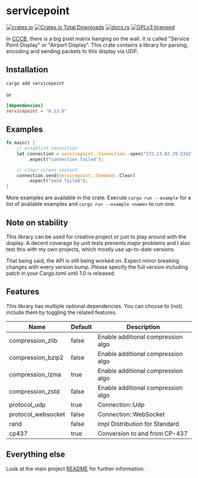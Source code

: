 # servicepoint

[![crates.io](https://img.shields.io/crates/v/servicepoint.svg)](https://crates.io/crates/servicepoint)
[![Crates.io Total Downloads](https://img.shields.io/crates/d/servicepoint)](https://crates.io/crates/servicepoint)
[![docs.rs](https://img.shields.io/docsrs/servicepoint)](https://docs.rs/servicepoint/latest/servicepoint/)
[![GPLv3 licensed](https://img.shields.io/crates/l/servicepoint)](../../LICENSE)

In [CCCB](https://berlin.ccc.de/), there is a big pixel matrix hanging on the wall. It is called  "Service Point
Display" or "Airport Display".
This crate contains a library for parsing, encoding and sending packets to this display via UDP.

## Installation

```bash
cargo add servicepoint
```
or
```toml
[dependencies]
servicepoint = "0.13.0"
```

## Examples

```rust no_run
fn main() {
    // establish connection
    let connection = servicepoint::Connection::open("172.23.42.29:2342")
        .expect("connection failed");

    // clear screen content
    connection.send(servicepoint::Command::Clear)
        .expect("send failed");
}
```

More examples are available in the crate.
Execute `cargo run --example` for a list of available examples and `cargo run --example <name>` to run one.

## Note on stability

This library can be used for creative project or just to play around with the display.
A decent coverage by unit tests prevents major problems and I also test this with my own projects, which mostly use up-to-date versions.

That being said, the API is still being worked on.
Expect minor breaking changes with every version bump.
Please specify the full version including patch in your Cargo.toml until 1.0 is released.

## Features

This library has multiple optional dependencies.
You can choose to (not) include them by toggling the related features.

| Name               | Default | Description                                |
|--------------------|---------|--------------------------------------------|
| compression_zlib   | false   | Enable additional compression algo         |
| compression_bzip2  | false   | Enable additional compression algo         |
| compression_lzma   | true    | Enable additional compression algo         |
| compression_zstd   | false   | Enable additional compression algo         |
| protocol_udp       | true    | Connection::Udp                            |
| protocol_websocket | false   | Connection::WebSocket                      |
| rand               | false   | impl Distribution<Brightness> for Standard |
| cp437              | true    | Conversion to and from CP-437              |

## Everything else

Look at the main project [README](https://github.com/cccb/servicepoint/blob/main/README.md) for further information.
